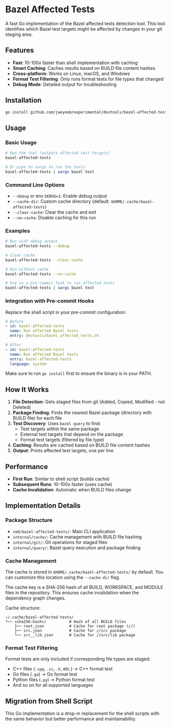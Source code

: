 # Bazel Affected Tests

A fast Go implementation of the Bazel affected tests detection tool. This tool
identifies which Bazel test targets might be affected by changes in your git
staging area.

## Features

- **Fast**: 10-100x faster than shell implementation with caching
- **Smart Caching**: Caches results based on BUILD file content hashes
- **Cross-platform**: Works on Linux, macOS, and Windows
- **Format Test Filtering**: Only runs format tests for file types that changed
- **Debug Mode**: Detailed output for troubleshooting

## Installation

```bash
go install github.com/jaeyeom/experimental/devtools/bazel-affected-tests/cmd/bazel-affected-tests@latest
```

## Usage

### Basic Usage

```bash
# Run the tool (outputs affected test targets)
bazel-affected-tests

# Or pipe to xargs to run the tests
bazel-affected-tests | xargs bazel test
```

### Command Line Options

- `--debug` or env `DEBUG=1`: Enable debug output
- `--cache-dir`: Custom cache directory (default: `$HOME/.cache/bazel-affected-tests`)
- `--clear-cache`: Clear the cache and exit
- `--no-cache`: Disable caching for this run

### Examples

```bash
# Run with debug output
bazel-affected-tests --debug

# Clear cache
bazel-affected-tests --clear-cache

# Run without cache
bazel-affected-tests --no-cache

# Use in a pre-commit hook to run affected tests
bazel-affected-tests | xargs bazel test
```

### Integration with Pre-commit Hooks

Replace the shell script in your pre-commit configuration:

```yaml
# Before
- id: bazel-affected-tests
  name: Run affected Bazel tests
  entry: devtools/bazel_affected_tests.sh

# After
- id: bazel-affected-tests
  name: Run affected Bazel tests
  entry: bazel-affected-tests
  language: system
```

Make sure to run `go install` first to ensure the binary is in your PATH.

## How It Works

1. **File Detection**: Gets staged files from git (Added, Copied, Modified - not Deleted)
2. **Package Finding**: Finds the nearest Bazel package (directory with BUILD file) for each file
3. **Test Discovery**: Uses `bazel query` to find:
   - Test targets within the same package
   - External test targets that depend on the package
   - Format test targets (filtered by file type)
4. **Caching**: Results are cached based on BUILD file content hashes
5. **Output**: Prints affected test targets, one per line

## Performance

- **First Run**: Similar to shell script (builds cache)
- **Subsequent Runs**: 10-100x faster (uses cache)
- **Cache Invalidation**: Automatic when BUILD files change

## Implementation Details

### Package Structure

- `cmd/bazel-affected-tests/`: Main CLI application
- `internal/cache/`: Cache management with BUILD file hashing
- `internal/git/`: Git operations for staged files
- `internal/query/`: Bazel query execution and package finding

### Cache Management

The cache is stored in `$HOME/.cache/bazel-affected-tests/` by default. You can
customize this location using the `--cache-dir` flag.

The cache key is a SHA-256 hash of all BUILD, WORKSPACE, and MODULE files in the
repository. This ensures cache invalidation when the dependency graph changes.

Cache structure:
```
~/.cache/bazel-affected-tests/
└── <sha256-hash>/          # Hash of all BUILD files
    ├── root.json           # Cache for root package (//)
    ├── src.json            # Cache for //src package
    └── src__lib.json       # Cache for //src/lib package
```

### Format Test Filtering

Format tests are only included if corresponding file types are staged:
- C++ files (`.cpp`, `.cc`, `.h`, etc.) → C++ format test
- Go files (`.go`) → Go format test
- Python files (`.py`) → Python format test
- And so on for all supported languages

## Migration from Shell Script

This Go implementation is a drop-in replacement for the shell scripts with the
same behavior but better performance and maintainability.
